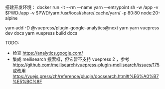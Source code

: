 
搭建开发环境：
docker run -it --rm --name yarn --entrypoint sh -w /app -v $PWD:/app -v $PWD/yarn:/usr/local/share/.cache/yarn/ -p 80:80 node:20-alpine

yarn add -D @vuepress/plugin-google-analytics@next
yarn
yarn vuepress dev docs
yarn vuepress build docs


TODO:

- 检查 https://analytics.google.com/
- 集成 meilisearch 搜索框，但它暂不支持 vuepress 2 ，参考 https://github.com/meilisearch/vuepress-plugin-meilisearch/issues/175
  或改用 https://vuejs.press/zh/reference/plugin/docsearch.html#%E6%A0%B7%E5%BC%8F

